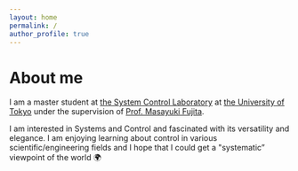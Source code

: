 ```yaml
---
layout: home
permalink: /
author_profile: true
---
```


# About me
I am a master student at [the System Control Laboratory](https://www.scl.ipc.i.u-tokyo.ac.jp) 
at [the University of Tokyo](https://www.u-tokyo.ac.jp/en/index.html) under the supervision of 
[Prof. Masayuki Fujita](http://www.fl.ctrl.titech.ac.jp/member/fujita/fujitae.html).

I am interested in Systems and Control and fascinated with its versatility and elegance.
I am enjoying learning about control in various scientific/engineering fields and 
I hope that I could get a "systematic” viewpoint of the world 🌍

<!-- The researches can be seen from [here](./researches). -->

